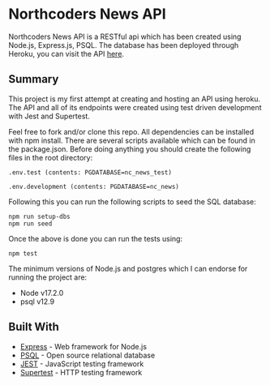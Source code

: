 # Northcoders News API

Northcoders News API is a RESTful api which has been created using Node.js, Express.js, PSQL.
The database has been deployed through Heroku, you can visit the API [here](https://toms-nc-news-api.herokuapp.com/api).

## Summary

This project is my first attempt at creating and hosting an API using heroku. The API and all of its endpoints were created using test driven development with Jest and Supertest.

Feel free to fork and/or clone this repo. All dependencies can be installed with npm install. There are several scripts available which can be found in the package.json. Before doing anything you should create the following files in the root directory:

`.env.test (contents: PGDATABASE=nc_news_test)`

`.env.development (contents: PGDATABASE=nc_news)`

Following this you can run the following scripts to seed the SQL database:

```
npm run setup-dbs
npm run seed
```

Once the above is done you can run the tests using:

```
npm test
```

The minimum versions of Node.js and postgres which I can endorse for running the project are:

- Node v17.2.0
- psql v12.9

## Built With

- [Express](https://expressjs.com/) - Web framework for Node.js
- [PSQL](https://www.postgresql.org/) - Open source relational database
- [JEST](https://jestjs.io/) - JavaScript testing framework
- [Supertest](https://www.npmjs.com/package/supertest) - HTTP testing framework
